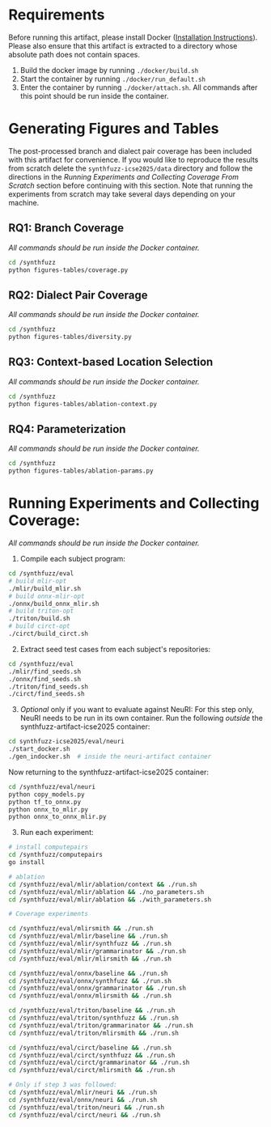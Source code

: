 # Requirements

Before running this artifact, please install Docker ([Installation Instructions](https://docs.docker.com/engine/install/)).
Please also ensure that this artifact is extracted to a directory whose absolute path does not contain spaces.

1. Build the docker image by running `./docker/build.sh`
2. Start the container by running `./docker/run_default.sh`
3. Enter the container by running `./docker/attach.sh`. All commands after this point should be run inside the container.

# Generating Figures and Tables

The post-processed branch and dialect pair coverage has been included with this artifact for convenience.
If you would like to reproduce the results from scratch delete the `synthfuzz-icse2025/data` directory and follow the directions in the *Running Experiments and Collecting Coverage From Scratch* section before continuing with this section. Note that running the experiments from scratch may take several days depending on your machine.

## RQ1: Branch Coverage
*All commands should be run inside the Docker container.*

```bash
cd /synthfuzz
python figures-tables/coverage.py
```

## RQ2: Dialect Pair Coverage
*All commands should be run inside the Docker container.*

```bash
cd /synthfuzz
python figures-tables/diversity.py
```

## RQ3: Context-based Location Selection
*All commands should be run inside the Docker container.*

```bash
cd /synthfuzz
python figures-tables/ablation-context.py
```

## RQ4: Parameterization
*All commands should be run inside the Docker container.*

```bash
cd /synthfuzz
python figures-tables/ablation-params.py
```

# Running Experiments and Collecting Coverage:
*All commands should be run inside the Docker container.*

1. Compile each subject program:
```bash
cd /synthfuzz/eval
# build mlir-opt
./mlir/build_mlir.sh
# build onnx-mlir-opt
./onnx/build_onnx_mlir.sh
# build triton-opt
./triton/build.sh
# build circt-opt
./circt/build_circt.sh
```
2. Extract seed test cases from each subject's repositories:
```bash
cd /synthfuzz/eval
./mlir/find_seeds.sh
./onnx/find_seeds.sh
./triton/find_seeds.sh
./circt/find_seeds.sh
```

3. *Optional* only if you want to evaluate against NeuRI: For this step only, NeuRI needs to be run in its own container. 
Run the following *outside* the synthfuzz-artifact-icse2025 container:
```bash
cd synthfuzz-icse2025/eval/neuri
./start_docker.sh
./gen_indocker.sh  # inside the neuri-artifact container
```
Now returning to the synthfuzz-artifact-icse2025 container:
```bash
cd /synthfuzz/eval/neuri
python copy_models.py
python tf_to_onnx.py
python onnx_to_mlir.py
python onnx_to_onnx_mlir.py
```
3. Run each experiment:
```bash
# install computepairs
cd /synthfuzz/computepairs
go install

# ablation
cd /synthfuzz/eval/mlir/ablation/context && ./run.sh
cd /synthfuzz/eval/mlir/ablation && ./no_parameters.sh
cd /synthfuzz/eval/mlir/ablation && ./with_parameters.sh

# Coverage experiments

cd /synthfuzz/eval/mlirsmith && ./run.sh
cd /synthfuzz/eval/mlir/baseline && ./run.sh
cd /synthfuzz/eval/mlir/synthfuzz && ./run.sh
cd /synthfuzz/eval/mlir/grammarinator && ./run.sh
cd /synthfuzz/eval/mlir/mlirsmith && ./run.sh

cd /synthfuzz/eval/onnx/baseline && ./run.sh
cd /synthfuzz/eval/onnx/synthfuzz && ./run.sh
cd /synthfuzz/eval/onnx/grammarinator && ./run.sh
cd /synthfuzz/eval/onnx/mlirsmith && ./run.sh

cd /synthfuzz/eval/triton/baseline && ./run.sh
cd /synthfuzz/eval/triton/synthfuzz && ./run.sh
cd /synthfuzz/eval/triton/grammarinator && ./run.sh
cd /synthfuzz/eval/triton/mlirsmith && ./run.sh

cd /synthfuzz/eval/circt/baseline && ./run.sh
cd /synthfuzz/eval/circt/synthfuzz && ./run.sh
cd /synthfuzz/eval/circt/grammarinator && ./run.sh
cd /synthfuzz/eval/circt/mlirsmith && ./run.sh

# Only if step 3 was followed:
cd /synthfuzz/eval/mlir/neuri && ./run.sh
cd /synthfuzz/eval/onnx/neuri && ./run.sh
cd /synthfuzz/eval/triton/neuri && ./run.sh
cd /synthfuzz/eval/circt/neuri && ./run.sh
```